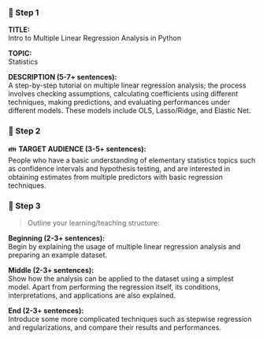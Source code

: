 ### :pushpin: Step 1

**TITLE:**    
Intro to Multiple Linear Regression Analysis in Python

**TOPIC:**    
Statistics

**DESCRIPTION (5-7+ sentences):**    
A step-by-step tutorial on multiple linear regression analysis; the process involves checking assumptions, calculating coefficients using different techniques, making predictions, and evaluating performances under different models. These models include OLS, Lasso/Ridge, and Elastic Net.

### :pushpin: Step 2

:family: **TARGET AUDIENCE (3-5+ sentences):**    
People who have a basic understanding of elementary statistics topics such as confidence intervals and hypothesis testing, and are interested in obtaining estimates from multiple predictors with basic regression techniques.

### :pushpin: Step 3

> Outline your learning/teaching structure: 

**Beginning (2-3+ sentences):**    
Begin by explaining the usage of multiple linear regression analysis and preparing an example dataset.

**Middle (2-3+ sentences):**    
Show how the analysis can be applied to the dataset using a simplest model. Apart from performing the regression itself, its conditions, interpretations, and applications are also explained. 

**End (2-3+ sentences):**    
Introduce some more complicated techniques such as stepwise regression and regularizations, and compare their results and performances.